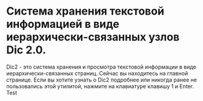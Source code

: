 Система хранения текстовой информацией в виде иерархически-связанных узлов
Dic 2.0.
=======

Dic2 - это система хранения и просмотра текстовой информации в виде иерархически-связанных страниц. Сейчас вы находитесь на главной странице. Если вы хотите узнать о Dic2 подробнее или никогда ранее не пользовались этой утилитой, нажмите на клавиатуре клавишу 1 и Enter.
Test
